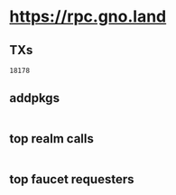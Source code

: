 # https://rpc.gno.land

## TXs
```
18178
```

## addpkgs
```
```

## top realm calls
```
```

## top faucet requesters
```
```

